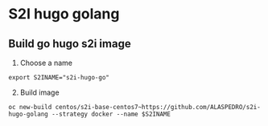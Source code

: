 # S2I hugo golang

## Build go hugo s2i image

1. Choose a name 

```
export S2INAME="s2i-hugo-go"
```

2. Build image

```
oc new-build centos/s2i-base-centos7~https://github.com/ALASPEDRO/s2i-hugo-golang --strategy docker --name $S2INAME
```
